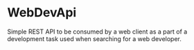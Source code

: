 WebDevApi
=========

Simple REST API to be consumed by a web client as a part of a development task used when searching for a web developer.
